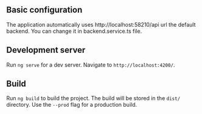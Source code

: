 ## Basic configuration

The application automatically uses http://localhost:58210/api url the default backend. You can change it in backend.service.ts file.

## Development server

Run `ng serve` for a dev server. Navigate to `http://localhost:4200/`. 


## Build

Run `ng build` to build the project. The build will be stored in the `dist/` directory. Use the `--prod` flag for a production build.
